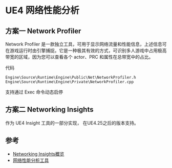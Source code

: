 # UE4 网络性能分析

## 方案一 Network Profiler

Network Profiler 是一款独立工具，可用于显示网络流量和性能信息，上述信息可在游戏运行时由引擎捕捉。它是一种极其有效的方式，可识别多人游戏中占用极高带宽的区域，因为您可以查看各个 actor、PRC 和属性在总带宽中的占比。

代码
```
Engine\Source\Runtime\Engine\Public\Net\NetworkProfiler.h
Engine\Source\Runtime\Engine\Private\NetworkProfiler.cpp
```
支持通过 Exec 命令动态启停

## 方案二 Networking Insights

作为 UE4 Insight 工具的一部分实现， 在UE4.25之后的版本支持。

## 参考
- [Networking Insights概览](https://docs.unrealengine.com/4.27/zh-CN/TestingAndOptimization/PerformanceAndProfiling/UnrealInsights/NetworkingInsights/)
- [网络性能分析工具](https://docs.unrealengine.com/4.27/zh-CN/InteractiveExperiences/Networking/NetworkProfiler/)
